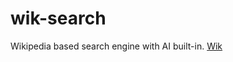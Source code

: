# wik-search
Wikipedia based search engine with AI built-in.
[Wik](https://darky-github.github.io/wik-search/)
